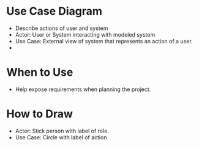 # Use Case Diagram

-	Describe actions of user and system
-	Actor: User or System interacting with modeled system
-	Use Case: External view of system that represents an action of a user.
-	
# When to Use

-	Help expose requirements when planning the project.

# How to Draw

-	Actor: Stick person with label of role.
-	Use Case: Circle with label of action
